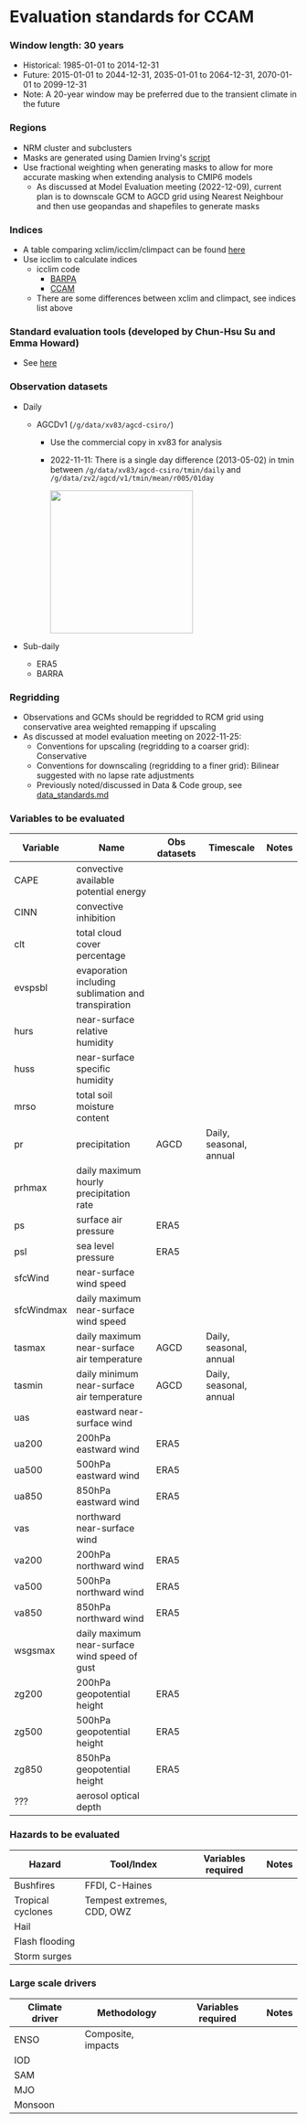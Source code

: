 # Evaluation standards for CCAM

### Window length: 30 years
  - Historical: 1985-01-01 to 2014-12-31
  - Future: 2015-01-01 to 2044-12-31, 2035-01-01 to 2064-12-31, 2070-01-01 to 2099-12-31
  - Note: A 20-year window may be preferred due to the transient climate in the future

### Regions
  - NRM cluster and subclusters
  - Masks are generated using Damien Irving's [script](https://github.com/AusClimateService/model-evaluation/blob/master/report_EOFY22/spatial_selection.py)
  - Use fractional weighting when generating masks to allow for more accurate masking when extending analysis to CMIP6 models
    + As discussed at Model Evaluation meeting (2022-12-09), current plan is to downscale GCM to AGCD grid using Nearest Neighbour and then use geopandas and shapefiles to generate masks

### Indices
  - A table comparing xclim/icclim/climpact can be found [here](https://github.com/AusClimateService/model-evaluation/blob/master/indices.md)
  - Use icclim to calculate indices
    - icclim code
       - [BARPA](https://github.com/AusClimateService/BARPA_evaluation/tree/main/chs/indices)
       - [CCAM](https://github.com/AusClimateService/ccam-evaluation/tree/main/bxn599/icclim_indices)
    - There are some differences between xclim and climpact, see indices list above

### Standard evaluation tools (developed by Chun-Hsu Su and Emma Howard)
  - See [here](https://github.com/AusClimateService/BARPA_evaluation/blob/main/lib/lib_standards.py)

### Observation datasets
  - Daily
    - AGCDv1 (`/g/data/xv83/agcd-csiro/`)
      - Use the commercial copy in xv83 for analysis
      - 2022-11-11: There is a single day difference (2013-05-02) in tmin between `/g/data/xv83/agcd-csiro/tmin/daily` and `/g/data/zv2/agcd/v1/tmin/mean/r005/01day`
          
          <img src="https://user-images.githubusercontent.com/34051150/200422503-33ef8cb1-56a1-4864-9698-96958e5d7359.png" width="250" height="250">

  - Sub-daily
    - ERA5
    - BARRA

### Regridding
  - Observations and GCMs should be regridded to RCM grid using conservative area weighted remapping if upscaling
  - As discussed at model evaluation meeting on 2022-11-25:
    - Conventions for upscaling (regridding to a coarser grid): Conservative
    - Conventions for downscaling (regridding to a finer grid): Bilinear suggested with no lapse rate adjustments
    - Previously noted/discussed in Data & Code group, see [data_standards.md](https://github.com/AusClimateService/AusClimateService/blob/main/technical_notes/regridding.md)

### Variables to be evaluated
| Variable   | Name                                                | Obs datasets | Timescale               | Notes |
|------------|-----------------------------------------------------|--------------|-------------------------|-------|
| CAPE       | convective available potential energy               |              |                         |       |
| CINN       | convective inhibition                               |              |                         |       |
| clt        | total cloud cover percentage                        |              |                         |       |
| evspsbl    | evaporation including sublimation and transpiration |              |                         |       |
| hurs       | near-surface relative humidity                      |              |                         |       |
| huss       | near-surface specific humidity                      |              |                         |       |
| mrso       | total soil moisture content                         |              |                         |       |
| pr         | precipitation                                       | AGCD         | Daily, seasonal, annual |       |
| prhmax     | daily maximum hourly precipitation rate             |              |                         |       |
| ps         | surface air pressure                                | ERA5         |                         |       |
| psl        | sea level pressure                                  | ERA5         |                         |       |
| sfcWind    | near-surface wind speed                             |              |                         |       |
| sfcWindmax | daily maximum near-surface wind speed               |              |                         |       |
| tasmax     | daily maximum near-surface air temperature          | AGCD         | Daily, seasonal, annual |       |
| tasmin     | daily minimum near-surface air temperature          | AGCD         | Daily, seasonal, annual |       |
| uas        | eastward near-surface wind                          |              |                         |       |
| ua200      | 200hPa eastward wind                                | ERA5         |                         |       |
| ua500      | 500hPa eastward wind                                | ERA5         |                         |       |
| ua850      | 850hPa eastward wind                                | ERA5         |                         |       |
| vas        | northward near-surface wind                         |              |                         |       |
| va200      | 200hPa northward wind                               | ERA5         |                         |       |
| va500      | 500hPa northward wind                               | ERA5         |                         |       |
| va850      | 850hPa northward wind                               | ERA5         |                         |       |
| wsgsmax    | daily maximum near-surface wind speed of gust       |              |                         |       |
| zg200      | 200hPa geopotential height                          | ERA5         |                         |       |
| zg500      | 500hPa geopotential height                          | ERA5         |                         |       |
| zg850      | 850hPa geopotential height                          | ERA5         |                         |       |
| ???        | aerosol optical depth                               |              |                         |       |

### Hazards to be evaluated
| Hazard            | Tool/Index                                          | Variables required | Notes |
|-------------------|-----------------------------------------------------|--------------------|-------|
| Bushfires         | FFDI, C-Haines                                      |                    |       |
| Tropical cyclones | Tempest extremes, CDD, OWZ                          |                    |       |
| Hail              |                                                     |                    |       |
| Flash flooding    |                                                     |                    |       |
| Storm surges      |                                                     |                    |       |

### Large scale drivers
| Climate driver    | Methodology        | Variables required | Notes |
|-------------------|--------------------|--------------------|-------|
| ENSO              | Composite, impacts |                    |       |
| IOD               |                    |                    |       |
| SAM               |                    |                    |       |
| MJO               |                    |                    |       |
| Monsoon           |                    |                    |       |

